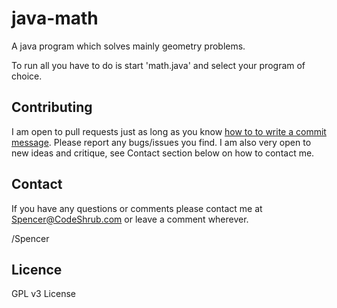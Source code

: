 java-math
=========

A java program which solves mainly geometry problems. 

To run all you have to do is start 'math.java' and select your program of choice.

## Contributing

I am open to pull requests just as long as you know [how to to write a commit
message](http://tbaggery.com/2008/04/19/a-note-about-git-commit-messages.html).
Please report any bugs/issues you find. I am also very open to new ideas and
critique, see Contact section below on how to contact me.

## Contact

If you have any questions or comments please contact me at <a title="Spencer@codeshrub.com" href="mailto:Spencer@codeshrub.com">Spencer@CodeShrub.com</a> or leave a comment wherever.

/Spencer

## Licence

GPL v3 License
